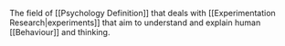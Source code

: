 The field of [[Psychology Definition]] that deals with [[Experimentation Research|experiments]] that aim to understand and explain human [[Behaviour]] and thinking.